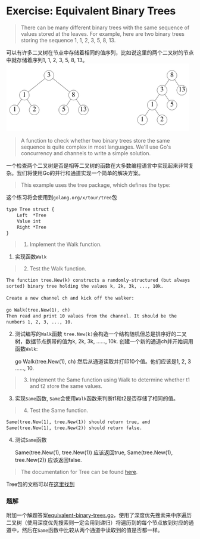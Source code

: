 # Exercise: Equivalent Binary Trees

> There can be many different binary trees with the same sequence of values stored at the leaves. For example, here are two binary trees storing the sequence 1, 1, 2, 3, 5, 8, 13.

可以有许多二叉树在节点中存储着相同的值序列，比如说这里的两个二叉树的节点中就存储着序列1, 1, 2, 3, 5, 8, 13。
![binary trees](/tutorial/images/tree.png)

> A function to check whether two binary trees store the same sequence is quite complex in most languages. We'll use Go's concurrency and channels to write a simple solution.

一个检查两个二叉树是否是相等二叉树的函数在大多数编程语言中实现起来非常复杂。我们将使用Go的并行和通道实现一个简单的解决方案。

> This example uses the tree package, which defines the type:

这个练习将会使用到`golang.org/x/tour/tree`包

```
type Tree struct {
    Left  *Tree
    Value int
    Right *Tree
}
```


> 1. Implement the Walk function.

1. 实现函数`Walk`


> 2. Test the Walk function.

    The function tree.New(k) constructs a randomly-structured (but always sorted) binary tree holding the values k, 2k, 3k, ..., 10k.

    Create a new channel ch and kick off the walker:

    go Walk(tree.New(1), ch)
    Then read and print 10 values from the channel. It should be the numbers 1, 2, 3, ..., 10.
    
2. 测试编写的`Walk`函数
   `tree.New(k)`会构造一个结构随机但总是排序好的二叉树，数据节点携带的值为k, 2k, 3k, ......, 10k.
   创建一个新的通道ch并开始调用函数`Walk`:
   
   go Walk(tree.New(1), ch)
   然后从通道读取并打印10个值。他们应该是1, 2, 3 ......, 10.

>3. Implement the Same function using Walk to determine whether t1 and t2 store the same values.

3. 实现`Same`函数, `Same`会使用`Walk`函数来判断t1和t2是否存储了相同的值。

> 4. Test the Same function.

    Same(tree.New(1), tree.New(1)) should return true, and Same(tree.New(1), tree.New(2)) should return false.

4. 测试`Same`函数

    Same(tree.New(1), tree.New(1)) 应该返回true, Same(tree.New(1), tree.New(2)) 应该返回false.
    

> The documentation for Tree can be found [here](https://godoc.org/golang.org/x/tour/tree#Tree).

Tree包的文档可以在[这里找到](https://godoc.org/golang.org/x/tour/tree#Tree)


### 题解

附加一个解题答案[equivalent-binary-trees.go](https://github.com/kevinyan815/a-tour-of-go_En_Cn/blob/master/tutorial/concurrency/exercises/equivalent-binary-trees.go)，使用了深度优先搜索来中序遍历二叉树（使用深度优先搜索则一定会用到递归）将遍历到的每个节点放到对应的通道中，然后在`Same`函数中比较从两个通道中读取到的值是否都一样。


    
